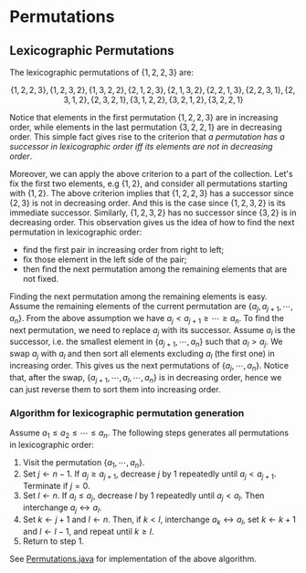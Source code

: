 # Permutations

## Lexicographic Permutations

The lexicographic permutations of $\{1, 2, 2, 3\}$ are:

$$\{1, 2, 2, 3\}, \{1, 2, 3, 2\}, \{1, 3, 2, 2\}, \{2, 1, 2, 3\}, \{2, 1, 3, 2\}, \{2, 2, 1, 3\}, \{2, 2, 3, 1\},
\{2, 3, 1, 2\}, \{2, 3, 2, 1\}, \{3, 1, 2, 2\}, \{3, 2, 1, 2\}, \{3, 2, 2, 1\}$$

Notice that elements in the first permutation $\{1, 2, 2, 3\}$ are in increasing order, while elements in the last
permutation $\{3, 2, 2, 1\}$ are in decreasing order. This simple fact gives rise to the criterion that *a permutation
has a successor in lexicographic order iff its elements are not in decreasing order*.

Moreover, we can apply the above criterion to a part of the collection. Let's fix the first two elements, e.g
$\{1, 2\}$, and consider all permutations starting with $\{1, 2\}$. The above criterion implies that $\{1, 2, 2, 3\}$
has a successor since $\{2, 3\}$ is not in decreasing order. And this is the case since $\{1, 2, 3, 2\}$ is its
immediate successor. Similarly, $\{1, 2, 3, 2\}$ has no successor since $\{3, 2\}$ is in decreasing order. This
observation gives us the idea of how to find the next permutation in lexicographic order:

* find the first pair in increasing order from right to left;
* fix those element in the left side of the pair;
* then find the next permutation among the remaining elements that are not fixed.

Finding the next permutation among the remaining elements is easy. Assume the remaining elements of the current
permutation are $\{a_j, a_{j+1}, \cdots, a_n\}$. From the above assumption we have $a_j < a_{j+1} \ge \cdots \ge a_n$.
To find the next permutation, we need to replace $a_j$ with its successor. Assume $a_l$ is the successor, i.e. the
smallest element in $\{a_{j+1}, \cdots, a_n\}$ such that $a_l > a_j$. We swap $a_j$ with $a_l$ and then sort all
elements excluding $a_l$ (the first one) in increasing order. This gives us the next permutations of
$\{a_{j}, \cdots, a_n\}$. Notice that, after the swap, $\{a_{j+1}, \cdots, a_l, \cdots, a_n\}$ is in decreasing order,
hence we can just reverse them to sort them into increasing order.

### Algorithm for lexicographic permutation generation

Assume $a_1 \le a_2 \le \cdots \le a_n$. The following steps generates all permutations in lexicographic order:

1. Visit the permutation $\{a_1, \cdots, a_n\}$.
2. Set $j \longleftarrow n-1$. If $a_j \ge a_{j+1}$, decrease $j$ by $1$ repeatedly until $a_j < a_{j+1}$. Terminate if
  $j = 0$.
3. Set $l \longleftarrow n$. If $a_l \le a_j$, decrease $l$ by $1$ repeatedly until $a_j < a_l$. Then interchange
  $a_j \longleftrightarrow a_l$.
4. Set $k \longleftarrow j+1$ and $l \longleftarrow n$. Then, if $k < l$, interchange $a_k \longleftrightarrow a_l$,
  set $k \longleftarrow k+1$ and $l \longleftarrow l-1$, and repeat until $k \ge l$.
5. Return to step 1.

See [Permutations.java](./algorithms/src/main/java/algorithms/Permutations.java) for implementation of the above algorithm.